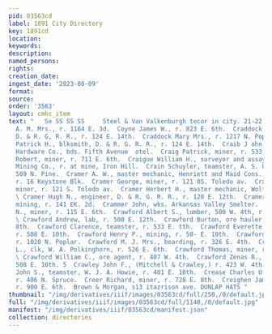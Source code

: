 ```yaml
---
pid: 03563cd
label: 1891 City Directory
key: 1891cd
location: 
keywords: 
description: 
named_persons: 
rights: 
creation_date: 
ingest_date: '2023-08-09'
format: 
source: 
order: '3563'
layout: cmhc_item
text: "   Se SS SS SS     Steel & Van Valkenburgh tecor in city. 21-22 Boston BI  Coykendall
  A. M. Mrs., r. 1164 E. 3d.  Coyne James W., r. 823 E. 6th.  Craddock Harry A., switchman,
  D. & R. G, R. R., r. 124 E. 14th.  Craddock Mary Mrs., r. 1217 N. Poplar.  Craddock
  Patrick H., blksmith, D. & R. G. R. R., r. 124 E. 14th.  Craib J ohn, driver, Cary
  Hardware Co., bds. Fifth Avenue  otel.  Craig Patrick, miner, r. 533 E. 5th.  Craig
  Robert, miner, r. 711 E. 6th.  Craigue William H., surveyor and assayer, Iron Silver
  Mining Co., r. at mine, Iron Hill.  Crain Schuyler, teamster, A. S. Crawford, r.
  509 N. Pine.  Cramer A. W., master mechanic, Henriett and Maid Cons. Min- ing Co.,
  r. 16 Keystone Blk.  Cramer George, miner, r. 121 8S. Toledo av.  Cramer Henry E.,
  miner, r. 121 S. Toledo av.  Cramer Herbert H., master mechanic, Wolftone Mine.
  \ Cramer Hugh N., engineer, D. & R. G. R. R., r. 128 E. 12th.  Cramer Israel A.,
  mining, r. 141 EK. 2d.  Crammer John, wks. Arkansas Valley Smelter.  Craven Isaac
  N., miner, r. 115 E. 6th.  Crawford Albert S., lumber, 500 W. 4th, r. 509 N. Pine.
  \ Crawford Andrew, lab, r. 500 E. 12th.  Crawford Burton, ore hauler, r. 507 E.
  8th.  Crawford Clarence, teamster, r. 533 E. tth.  Crawford Everette J., teamster,
  r. 508 E. 10th.  Crawford Henry P., mining, r. 50- E. 10th.  Crawford John, lab,
  r. 1020 N. Poplar.  Crawford M. J. Mrs., boarding, r. 326 E. 4th.  Crawford Randolph
  L., clk, W. A. Polkinghorn, r. 526 E. 6th.  Crawford Thomas, miner, r. 128 W. 4th.
  \ Crawford William C., ore agent, r. 407 W. 4th.  Crawford Zenas R., teamster, r.
  508 E. 10th. 5  Crawley John F., (Mitchell & Crawley,) r. 423 W. 4th.  Craycraft
  John S., teamster, W. J. A. Howie, r. 401 E. 10th.  Crease Charles U., foreman,
  r. 406 N. Spruce.  Creer Richard, miner, r. 728 E. 8th.  Creighen James, miner,
  r. 900 E. 6th.  Brown & Morgan, s13 itazrison ave. DUNLAP HATS "
thumbnail: "/img/derivatives/iiif/images/03563cd/full/250,/0/default.jpg"
full: "/img/derivatives/iiif/images/03563cd/full/1140,/0/default.jpg"
manifest: "/img/derivatives/iiif/03563cd/manifest.json"
collection: directories
---
```

